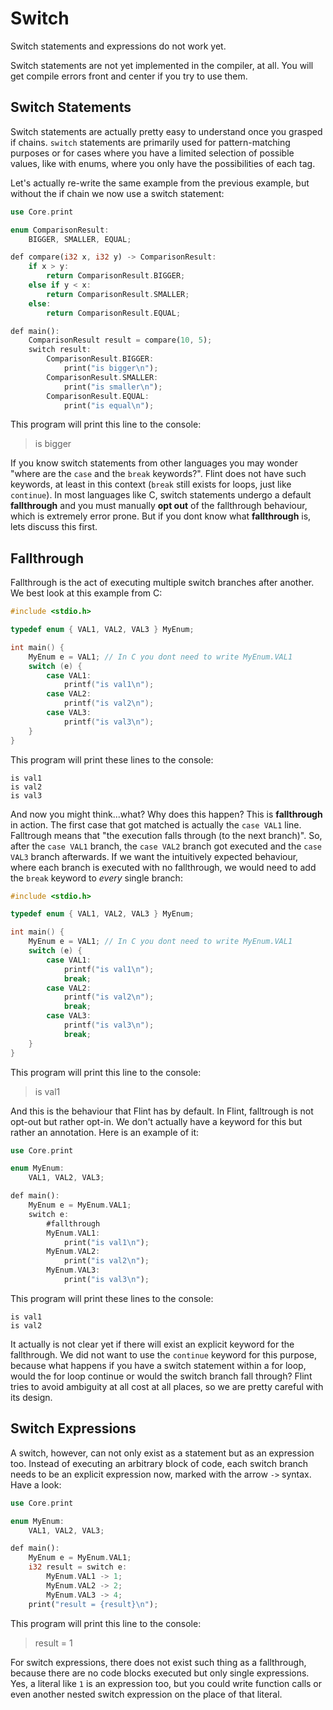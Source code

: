 # Switch

<div class="warning">

Switch statements and expressions do not work yet.

Switch statements are not yet implemented in the compiler, at all. You will get compile errors front and center if you try to use them.

</div>

## Switch Statements

Switch statements are actually pretty easy to understand once you grasped if chains. `switch` statements are primarily used for pattern-matching purposes or for cases where you have a limited selection of possible values, like with enums, where you only have the possibilities of each tag.

Let's actually re-write the same example from the previous example, but without the if chain we now use a switch statement:

```rs
use Core.print

enum ComparisonResult:
    BIGGER, SMALLER, EQUAL;

def compare(i32 x, i32 y) -> ComparisonResult:
    if x > y:
        return ComparisonResult.BIGGER;
    else if y < x:
        return ComparisonResult.SMALLER;
    else:
        return ComparisonResult.EQUAL;

def main():
    ComparisonResult result = compare(10, 5);
    switch result:
        ComparisonResult.BIGGER:
            print("is bigger\n");
        ComparisonResult.SMALLER:
            print("is smaller\n");
        ComparisonResult.EQUAL:
            print("is equal\n");
```

This program will print this line to the console:

> is bigger

If you know switch statements from other languages you may wonder "where are the `case` and the `break` keywords?". Flint does not have such keywords, at least in this context (`break` still exists for loops, just like `continue`). In most languages like C, switch statements undergo a default **fallthrough** and you must manually **opt out** of the fallthrough behaviour, which is extremely error prone. But if you dont know what **fallthrough** is, lets discuss this first.

## Fallthrough

Fallthrough is the act of executing multiple switch branches after another. We best look at this example from C:

```c
#include <stdio.h>

typedef enum { VAL1, VAL2, VAL3 } MyEnum;

int main() {
    MyEnum e = VAL1; // In C you dont need to write MyEnum.VAL1
    switch (e) {
        case VAL1:
            printf("is val1\n");
        case VAL2:
            printf("is val2\n");
        case VAL3:
            printf("is val3\n");
    }
}
```

This program will print these lines to the console:

```
is val1
is val2
is val3
```

And now you might think...what? Why does this happen? This is **fallthrough** in action. The first case that got matched is actually the `case VAL1` line. Falltrough means that "the execution falls through (to the next branch)". So, after the `case VAL1` branch, the `case VAL2` branch got executed and the `case VAL3` branch afterwards. If we want the intuitively expected behaviour, where each branch is executed with no fallthrough, we would need to add the `break` keyword to *every* single branch:

```c
#include <stdio.h>

typedef enum { VAL1, VAL2, VAL3 } MyEnum;

int main() {
    MyEnum e = VAL1; // In C you dont need to write MyEnum.VAL1
    switch (e) {
        case VAL1:
            printf("is val1\n");
            break;
        case VAL2:
            printf("is val2\n");
            break;
        case VAL3:
            printf("is val3\n");
            break;
    }
}
```

This program will print this line to the console:

> is val1

And this is the behaviour that Flint has by default. In Flint, falltrough is not opt-out but rather opt-in. We don't actually have a keyword for this but rather an annotation. Here is an example of it:

```rs
use Core.print

enum MyEnum:
    VAL1, VAL2, VAL3;

def main():
    MyEnum e = MyEnum.VAL1;
    switch e:
        #fallthrough
        MyEnum.VAL1:
            print("is val1\n");
        MyEnum.VAL2:
            print("is val2\n");
        MyEnum.VAL3:
            print("is val3\n");
```

This program will print these lines to the console:

```
is val1
is val2
```

It actually is not clear yet if there will exist an explicit keyword for the fallthrough. We did not want to use the `continue` keyword for this purpose, because what happens if you have a switch statement within a for loop, would the for loop continue or would the switch branch fall through? Flint tries to avoid ambiguity at all cost at all places, so we are pretty careful with its design.

## Switch Expressions

A switch, however, can not only exist as a statement but as an expression too. Instead of executing an arbitrary block of code, each switch branch needs to be an explicit expression now, marked with the arrow `->` syntax. Have a look:

```rs
use Core.print

enum MyEnum:
    VAL1, VAL2, VAL3;

def main():
    MyEnum e = MyEnum.VAL1;
    i32 result = switch e:
        MyEnum.VAL1 -> 1;
        MyEnum.VAL2 -> 2;
        MyEnum.VAL3 -> 4;
    print("result = {result}\n");
```

This program will print this line to the console:

> result = 1

For switch expressions, there does not exist such thing as a fallthrough, because there are no code blocks executed but only single expressions. Yes, a literal like `1` is an expression too, but you could write function calls or even another nested switch expression on the place of that literal.
